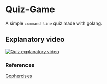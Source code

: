 # Quiz-Game
A simple `command line` quiz made with golang.

## Explanatory video
[![Quiz explanatory video](https://files.gitter.im/C-Anirudh/JBsa/Quiz-Game-yt-cover-.png)](https://youtu.be/70R4jNS-DI0)


### References
[Gophercises](https://gophercises.com/)